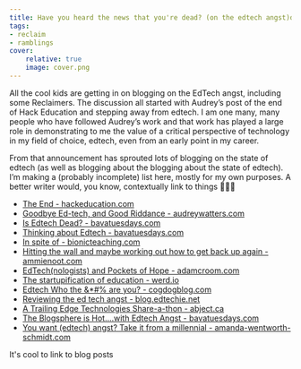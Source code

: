 ```yaml
---
title: Have you heard the news that you're dead? (on the edtech angst)date: 2022-07-14T08:47:54-0500
tags:
- reclaim
- ramblings
cover:
    relative: true
    image: cover.png
---
```


All the cool kids are getting in on blogging on the EdTech angst, including some Reclaimers. The discussion all started with Audrey’s post of the end of Hack Education and stepping away from edtech. I am one many, many people who have followed Audrey’s work and that work has played a large role in demonstrating to me the value of a critical perspective of technology in my field of choice, edtech, even from an early point in my career.

From that announcement has sprouted lots of blogging on the state of edtech (as well as blogging about the blogging about the state of edtech). I’m making a (probably incomplete) list here, mostly for my own purposes. A better writer would, you know, contextually link to things 🤷🏻‍♂️

- [The End - hackeducation.com](https://hackeducation.com/2022/06/15/so-long-and-thanks-for-all-the-fish)
- [Goodbye Ed-tech, and Good Riddance - audreywatters.com](https://audreywatters.com/2022/06/15/goodbye-and-good-riddance)
- [Is Edtech Dead? - bavatuesdays.com](https://bavatuesdays.com/is-edtech-dead/)
- [Thinking about Edtech - bavatuesdays.com](https://bavatuesdays.com/thinking-about-edtech/)
- [In spite of - bionicteaching.com](https://bionicteaching.com/in-spite-of/)
- [Hitting the wall and maybe working out how to get back up again - ammienoot.com](https://ammienoot.com/brain-fluff/3247/)
- [EdTech(nologists) and Pockets of Hope - adamcroom.com](https://adamcroom.com/2022/06/edtech-and-pockets-of-hope/)
- [The startupification of education - werd.io](https://werd.io/2022/the-startupification-of-education)
- [Edtech Who the &*#% are you? - cogdogblog.com](https://cogdogblog.com/2022/07/edtech-who-are-you/)
- [Reviewing the ed tech angst - blog.edtechie.net](http://blog.edtechie.net/edtech/reviewing-the-ed-tech-angst/)
- [A Trailing Edge Technologies Share-a-thon - abject.ca](https://abject.ca/trailing-edge-technologies/)
- [The Blogsphere is Hot....with Edtech Angst - bavatuesdays.com](https://bavatuesdays.com/the-blogsphere-is-hot-with-edtech-angst/)
- [You want (edtech) angst? Take it from a millennial - amanda-wentworth-schmidt.com](https://www.amanda-wentworth-schmidt.com/mandas-musings/millennial-take-on-edtech/)

It's cool to link to blog posts 
